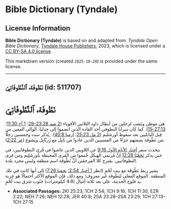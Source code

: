 # Bible Dictionary (Tyndale)

## License Information

**Bible Dictionary (Tyndale)** is based on and adapted from: _Tyndale Open Bible Dictionary_, [Tyndale House Publishers](https://tyndaleopenresources.com/), 2023, which is licensed under a [CC BY-SA 4.0 license](https://creativecommons.org/licenses/by-sa/4.0/legalcode.en).

This markdown version (created `2025-10-20`) is provided under the same license.



--------------------------------

## نَطُوفَة، ٱلنَّطُوفَاتِيّ (id: 511707)

نَطُوفَة، ٱلنَّطُوفَاتِيّ
=========================

هي موطن ونَسَب لرجلين من أبطال داود الثلاثين الأقوياء ([2 صم 23:28–29](https://ref.ly/2Sam23:28-2Sam23:29)؛ [1 أخ 11:30](https://ref.ly/1Chr11:30)؛ [27:13–15](https://ref.ly/1Chr27:13-1Chr27:15)). كما كان سرايا النطوفي أحد القادة الذين انضموا إلى جدليا، الوالي المعين من قِبل البابليين بعد سقوط أورشليم ([2 مل 25:23](https://ref.ly/2Kgs25:23)؛ [إرميا 40:8](https://ref.ly/Jer40:8)). ,يُذكر ست وخمسين رجلًا من نَطُوفَة بصفتهم جزءًا من المسبيين الذين عادوا من بَابِل مع زَربَّابِل ويَشوع ([عز 2:22](https://ref.ly/Ezra2:22)).

يتحدث سفر [أخبار الأيام الأول 9:16](https://ref.ly/1Chr9:16) عن اللاويين الذين عاشوا في قُرى النطوفاتيين، في حين يذكر [نَحَمْيَا 12:28](https://ref.ly/Neh12:28) إنَّ مُرنمي الهيكل جُمعوا من القرى المحيطة بأورشَلِيم ومن قرى النطوفاتيين. يقترح كلا المرجعَين أنَّ نَطُوفَة اسم منطقة وليس مجرد بلدة.

يشير ربط نَطُوفَة مع بيت لَحْمٍ (انظر [1 أخبار 2:54؛](https://ref.ly/1Chr2:54) [نحميا 7:26](https://ref.ly/Neh7:26)) إلى أنها كانت في تلك المنطقة. الموقع الفعلي لنَطُوفَة غير معروف؛ ومع ذلك، فإن الموقع الأكثر احتمالًا هو خِربة بد فلوح الحديثة، على بعد ثلاثة أميال (4\.8 كيلومترات) جَنُوب شرق بيت لَحْمٍ.

* **Associated Passages:** 2KI 25:23; 1CH 2:54; 1CH 9:16; 1CH 11:30; EZR 2:22; NEH 7:26; NEH 12:28; JER 40:8; 2SA 23:28–2SA 23:29; 1CH 27:13–1CH 27:15

